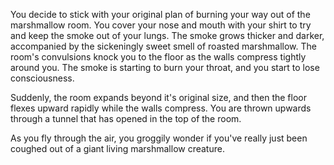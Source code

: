 You decide to stick with your original plan of burning your way out of the marshmallow room.
You cover your nose and mouth with your shirt to try and keep the smoke out of your lungs. 
The smoke grows thicker and darker, accompanied by the sickeningly sweet smell of roasted 
marshmallow. The room's convulsions knock you to the floor as the walls compress tightly around you.
The smoke is starting to burn your throat, and you start to lose consciousness.


Suddenly, the room expands beyond it's original size, and then the floor flexes upward rapidly while 
the walls compress. You are thrown upwards through a tunnel that has opened in the top of the room. 

As you fly through the air, you groggily wonder if you've really just been coughed out of a giant 
living marshmallow creature. 
